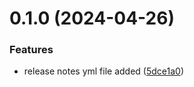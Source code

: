 # 0.1.0 (2024-04-26)


### Features

* release notes yml file added ([5dce1a0](https://github.com/MasoodGhauri/Notes_CI-CD_SCD_LibelloForked/commit/5dce1a0045a522a5b5fd97dd2dc21a1fcb9611d3))



